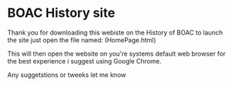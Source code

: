 # BOAC History site

Thank you for downloading this webiste on the History of BOAC
to launch the site just open the file named:
(HomePage.html)

This will then open the website on you're systems default web browser
for the best experience i suggest using Google Chrome.

Any suggetstions or tweeks let me know
